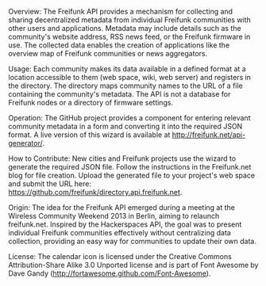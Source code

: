 Overview:
The Freifunk API provides a mechanism for collecting and sharing decentralized metadata from individual Freifunk communities with other users and applications. 
Metadata may include details such as the community's website address, RSS news feed, or the Freifunk firmware in use. The collected data enables the creation of 
applications like the overview map of Freifunk communities or news aggregators.

Usage:
Each community makes its data available in a defined format at a location accessible to them (web space, wiki, web server) and registers in the directory. The 
directory maps community names to the URL of a file containing the community's metadata. The API is not a database for Freifunk nodes or a directory of firmware settings.

Operation:
The GitHub project provides a component for entering relevant community metadata in a form and converting it into the required JSON format. A live version of this wizard 
is available at http://freifunk.net/api-generator/.

How to Contribute:
New cities and Freifunk projects use the wizard to generate the required JSON file. Follow the instructions in the Freifunk.net blog for file creation. Upload the generated 
file to your project's web space and submit the URL here: https://github.com/freifunk/directory.api.freifunk.net.

Origin:
The idea for the Freifunk API emerged during a meeting at the Wireless Community Weekend 2013 in Berlin, aiming to relaunch freifunk.net. Inspired by the Hackerspaces API, 
the goal was to present individual Freifunk communities effectively without centralizing data collection, providing an easy way for communities to update their own data.

License:
The calendar icon is licensed under the Creative Commons Attribution-Share Alike 3.0 Unported license and is part of Font Awesome by Dave Gandy (http://fortawesome.github.com/Font-Awesome).
